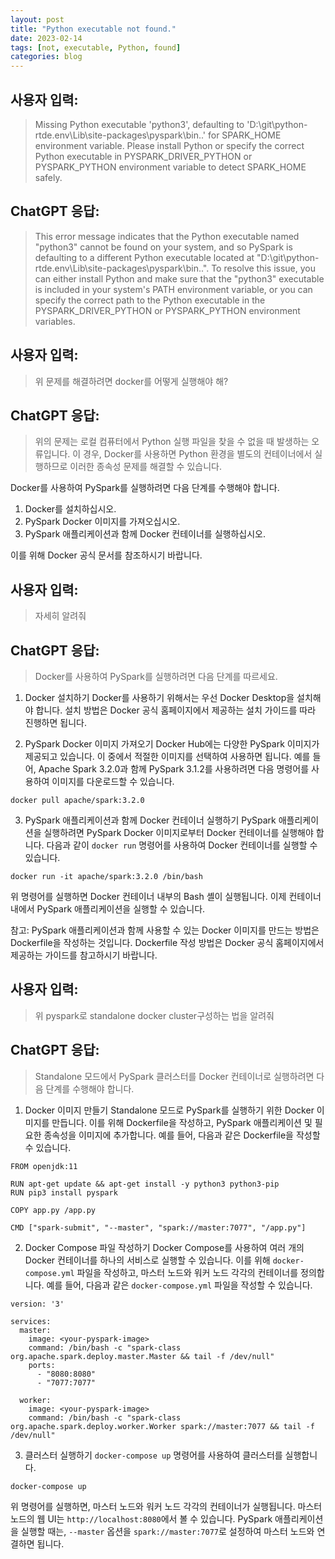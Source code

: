 ```yaml
---
layout: post
title: "Python executable not found."
date: 2023-02-14
tags: [not, executable, Python, found]
categories: blog
---
```


## 사용자 입력:
> Missing Python executable 'python3', defaulting to 'D:\git\python-rtde\.env\Lib\site-packages\pyspark\bin\..' for SPARK_HOME environment variable. Please install Python or specify the correct Python 
executable in PYSPARK_DRIVER_PYTHON or PYSPARK_PYTHON environment variable to detect SPARK_HOME safely.

## ChatGPT 응답:
> This error message indicates that the Python executable named "python3" cannot be found on your system, and so PySpark is defaulting to a different Python executable located at "D:\git\python-rtde\.env\Lib\site-packages\pyspark\bin\..". To resolve this issue, you can either install Python and make sure that the "python3" executable is included in your system's PATH environment variable, or you can specify the correct path to the Python executable in the PYSPARK_DRIVER_PYTHON or PYSPARK_PYTHON environment variables.

## 사용자 입력:
> 위 문제를 해결하려면 docker를 어떻게 실행해야 해?

## ChatGPT 응답:
> 위의 문제는 로컬 컴퓨터에서 Python 실행 파일을 찾을 수 없을 때 발생하는 오류입니다. 이 경우, Docker를 사용하면 Python 환경을 별도의 컨테이너에서 실행하므로 이러한 종속성 문제를 해결할 수 있습니다.

Docker를 사용하여 PySpark를 실행하려면 다음 단계를 수행해야 합니다.

1. Docker를 설치하십시오.
2. PySpark Docker 이미지를 가져오십시오.
3. PySpark 애플리케이션과 함께 Docker 컨테이너를 실행하십시오.

이를 위해 Docker 공식 문서를 참조하시기 바랍니다.

## 사용자 입력:
> 자세히 알려줘

## ChatGPT 응답:
> Docker를 사용하여 PySpark를 실행하려면 다음 단계를 따르세요.

1. Docker 설치하기
Docker를 사용하기 위해서는 우선 Docker Desktop을 설치해야 합니다. 설치 방법은 Docker 공식 홈페이지에서 제공하는 설치 가이드를 따라 진행하면 됩니다.

2. PySpark Docker 이미지 가져오기
Docker Hub에는 다양한 PySpark 이미지가 제공되고 있습니다. 이 중에서 적절한 이미지를 선택하여 사용하면 됩니다. 예를 들어, Apache Spark 3.2.0과 함께 PySpark 3.1.2를 사용하려면 다음 명령어를 사용하여 이미지를 다운로드할 수 있습니다.

```
docker pull apache/spark:3.2.0
```

3. PySpark 애플리케이션과 함께 Docker 컨테이너 실행하기
PySpark 애플리케이션을 실행하려면 PySpark Docker 이미지로부터 Docker 컨테이너를 실행해야 합니다. 다음과 같이 `docker run` 명령어를 사용하여 Docker 컨테이너를 실행할 수 있습니다.

```
docker run -it apache/spark:3.2.0 /bin/bash
```

위 명령어를 실행하면 Docker 컨테이너 내부의 Bash 셸이 실행됩니다. 이제 컨테이너 내에서 PySpark 애플리케이션을 실행할 수 있습니다.

참고: PySpark 애플리케이션과 함께 사용할 수 있는 Docker 이미지를 만드는 방법은 Dockerfile을 작성하는 것입니다. Dockerfile 작성 방법은 Docker 공식 홈페이지에서 제공하는 가이드를 참고하시기 바랍니다.

## 사용자 입력:
> 위 pyspark로 standalone docker cluster구성하는 법을 알려줘

## ChatGPT 응답:
> Standalone 모드에서 PySpark 클러스터를 Docker 컨테이너로 실행하려면 다음 단계를 수행해야 합니다.

1. Docker 이미지 만들기
Standalone 모드로 PySpark를 실행하기 위한 Docker 이미지를 만듭니다. 이를 위해 Dockerfile을 작성하고, PySpark 애플리케이션 및 필요한 종속성을 이미지에 추가합니다. 예를 들어, 다음과 같은 Dockerfile을 작성할 수 있습니다.

```
FROM openjdk:11

RUN apt-get update && apt-get install -y python3 python3-pip
RUN pip3 install pyspark

COPY app.py /app.py

CMD ["spark-submit", "--master", "spark://master:7077", "/app.py"]
```

2. Docker Compose 파일 작성하기
Docker Compose를 사용하여 여러 개의 Docker 컨테이너를 하나의 서비스로 실행할 수 있습니다. 이를 위해 `docker-compose.yml` 파일을 작성하고, 마스터 노드와 워커 노드 각각의 컨테이너를 정의합니다. 예를 들어, 다음과 같은 `docker-compose.yml` 파일을 작성할 수 있습니다.

```
version: '3'

services:
  master:
    image: <your-pyspark-image>
    command: /bin/bash -c "spark-class org.apache.spark.deploy.master.Master && tail -f /dev/null"
    ports:
      - "8080:8080"
      - "7077:7077"

  worker:
    image: <your-pyspark-image>
    command: /bin/bash -c "spark-class org.apache.spark.deploy.worker.Worker spark://master:7077 && tail -f /dev/null"
```

3. 클러스터 실행하기
`docker-compose up` 명령어를 사용하여 클러스터를 실행합니다.

```
docker-compose up
```

위 명령어를 실행하면, 마스터 노드와 워커 노드 각각의 컨테이너가 실행됩니다. 마스터 노드의 웹 UI는 `http://localhost:8080`에서 볼 수 있습니다. PySpark 애플리케이션을 실행할 때는, `--master` 옵션을 `spark://master:7077`로 설정하여 마스터 노드와 연결하면 됩니다.

